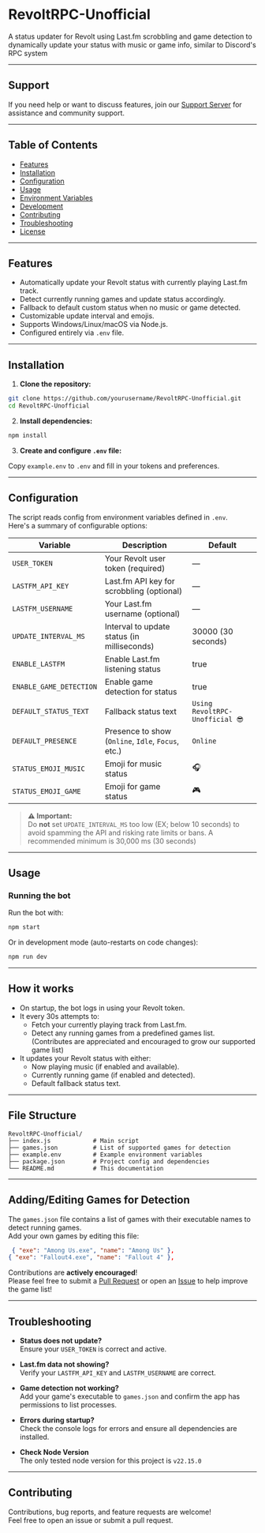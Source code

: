 # RevoltRPC-Unofficial

A status updater for Revolt using Last.fm scrobbling and game detection to dynamically update your status with music or game info, similar to Discord's RPC system

---

## Support

If you need help or want to discuss features, join our [Support Server](https://rvlt.gg/eB6J6rve) for assistance and community support.

---

## Table of Contents

- [Features](#features)  
- [Installation](#installation)  
- [Configuration](#configuration)  
- [Usage](#usage)  
- [Environment Variables](#environment-variables)  
- [Development](#development)  
- [Contributing](#contributing)  
- [Troubleshooting](#troubleshooting)  
- [License](#license)  

---

## Features

- Automatically update your Revolt status with currently playing Last.fm track.
- Detect currently running games and update status accordingly.
- Fallback to default custom status when no music or game detected.
- Customizable update interval and emojis.
- Supports Windows/Linux/macOS via Node.js.
- Configured entirely via `.env` file.

---

## Installation

1. **Clone the repository:**

```bash
git clone https://github.com/yourusername/RevoltRPC-Unofficial.git
cd RevoltRPC-Unofficial
```

2. **Install dependencies:**

```bash
npm install
```

3. **Create and configure `.env` file:**

Copy `example.env` to `.env` and fill in your tokens and preferences.

---

## Configuration

The script reads config from environment variables defined in `.env`.  
Here's a summary of configurable options:

| Variable               | Description                                    | Default                 |
| ---------------------- | ---------------------------------------------- | ----------------------- |
| `USER_TOKEN`           | Your Revolt user token (required)              | —                       |
| `LASTFM_API_KEY`       | Last.fm API key for scrobbling (optional)      | —                       |
| `LASTFM_USERNAME`      | Your Last.fm username (optional)                | —                       |
| `UPDATE_INTERVAL_MS`   | Interval to update status (in milliseconds)    | 30000 (30 seconds)      |
| `ENABLE_LASTFM`        | Enable Last.fm listening status                 | true                    |
| `ENABLE_GAME_DETECTION`| Enable game detection for status                | true                    |
| `DEFAULT_STATUS_TEXT`  | Fallback status text                             | `Using RevoltRPC-Unofficial 😎`       |
| `DEFAULT_PRESENCE`     | Presence to show (`Online`, `Idle`, `Focus`, etc.)       | `Online`                |
| `STATUS_EMOJI_MUSIC`   | Emoji for music status                    | 🎧                      |
| `STATUS_EMOJI_GAME`    | Emoji for game status                     | 🎮                      |

> **⚠️ Important:**  
> Do **not** set `UPDATE_INTERVAL_MS` too low (EX; below 10 seconds) to avoid spamming the API and risking rate limits or bans. A recommended minimum is 30,000 ms (30 seconds)

---

## Usage

### Running the bot

Run the bot with:

```bash
npm start
```

Or in development mode (auto-restarts on code changes):

```bash
npm run dev
```

---

## How it works

- On startup, the bot logs in using your Revolt token.
- It every 30s attempts to:
  - Fetch your currently playing track from Last.fm.
  - Detect any running games from a predefined games list. (Contributes are appreciated and encouraged to grow our supported game list)
- It updates your Revolt status with either:
  - Now playing music (if enabled and available).
  - Currently running game (if enabled and detected).
  - Default fallback status text.

---

## File Structure

```
RevoltRPC-Unofficial/
├── index.js            # Main script
├── games.json          # List of supported games for detection
├── example.env         # Example environment variables
├── package.json        # Project config and dependencies
└── README.md           # This documentation
```

---

## Adding/Editing Games for Detection

The `games.json` file contains a list of games with their executable names to detect running games.  
Add your own games by editing this file:

```json
 { "exe": "Among Us.exe", "name": "Among Us" },
{ "exe": "Fallout4.exe", "name": "Fallout 4" },
```

Contributions are **actively encouraged**!  
Please feel free to submit a [Pull Request](https://github.com/Asraye/RevoltRPC-Unofficial/pulls) or open an [Issue](https://github.com/Asraye/RevoltRPC-Unofficial/issues) to help improve the game list!

---

## Troubleshooting

- **Status does not update?**  
  Ensure your `USER_TOKEN` is correct and active.

- **Last.fm data not showing?**  
  Verify your `LASTFM_API_KEY` and `LASTFM_USERNAME` are correct.

- **Game detection not working?**  
  Add your game's executable to `games.json` and confirm the app has permissions to list processes.

- **Errors during startup?**  
  Check the console logs for errors and ensure all dependencies are installed.

- **Check Node Version**  
  The only tested node version for this project is `v22.15.0`

---

## Contributing

Contributions, bug reports, and feature requests are welcome!  
Feel free to open an issue or submit a pull request.
